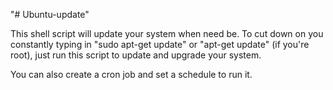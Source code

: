 "# Ubuntu-update"

This shell script will update your system when need be. To cut down on you constantly typing in
"sudo apt-get update" or "apt-get update" (if you're root), just run this script to update and
upgrade your system.

You can also create a cron job and set a schedule to run it.
